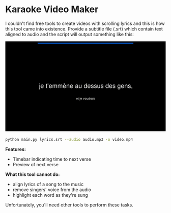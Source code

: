 Karaoke Video Maker
==========================

I couldn't find free tools to create videos with scrolling lyrics and this is how this tool came into existence. Provide a subtitle file (.srt) which contain text aligned to audio and the script will output something like this:

![Demo image](https://github.com/KenyC/KaraokeVideoMaker/blob/main/demo.gif?raw=true)

```bash
python main.py lyrics.srt --audio audio.mp3 -o video.mp4
```

**Features:**
	
  - Timebar indicating time to next verse
  - Preview of next verse

**What this tool cannot do:** 

  - align lyrics of a song to the music 
  - remove singers' voice from the audio 
  - highlight each word as they're sung  

Unfortunately, you'll need other tools to perform these tasks. 

